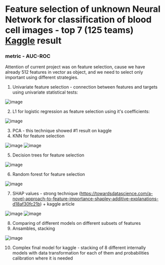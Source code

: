 # Feature selection of unknown Neural Network for classification of blood cell images - top 7 (125 teams) [Kaggle](https://www.kaggle.com/c/competition-3-yandex-shad-spring-2021) result

### metric - AUC-ROC

Attention of current project was on feature selection, cause we have already 512 features
in vector as object, and we need to select only important using different strategies.

1. Univariate feature selection - connection between features and targets using univariate statistical tests:

![image](https://user-images.githubusercontent.com/33278581/153242044-0a8a2ab9-029a-4594-9f9a-830d8dca2499.png)

2. L1 for logistic regression as feature selection using it's coefficients:

![image](https://user-images.githubusercontent.com/33278581/153242295-166670d9-a5ea-4e5d-855c-feaa4793d0a3.png)

3. PCA - this technique showed #1 result on kaggle
4. KNN for feature selection

![image](https://user-images.githubusercontent.com/33278581/153242950-5baf41d9-3da2-4fa4-b2bf-4f7f09b940b9.png)
![image](https://user-images.githubusercontent.com/33278581/153242999-57ab5b5e-17f9-47ff-ad59-3432f4e4af2c.png)

5. Decision trees for feature selection

![image](https://user-images.githubusercontent.com/33278581/153243142-d264e861-85c8-4904-b436-941443620ca1.png)

6. Random forest for feature selection

![image](https://user-images.githubusercontent.com/33278581/153243261-e1a0070b-0573-4acd-b496-2243a75d57db.png)

7. SHAP values - strong technique (https://towardsdatascience.com/a-novel-approach-to-feature-importance-shapley-additive-explanations-d18af30fc21b) + kaggle article

![image](https://user-images.githubusercontent.com/33278581/153243507-3c7f913f-f691-40a4-b50e-14960bfa38aa.png)
![image](https://user-images.githubusercontent.com/33278581/153243655-fbb9ba3f-90bd-4b8d-9434-dc0199ec586e.png)

8. Comparing of different models on different subsets of features
9. Ansambles, stacking

![image](https://user-images.githubusercontent.com/33278581/153243890-c0ab6531-7ee7-4310-9cc4-56a0e93c4a4a.png)

10. Complex final model for kaggle - stacking of 8 different internally models with data transformation for each of them and probabilities calibration where it is needed

